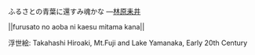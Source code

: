 ふるさとの青葉に還すみ魂かな
—[林原耒井](https://ja.wikipedia.org/wiki/林原耒井)

||furusato no aoba ni kaesu mitama kana||

浮世絵: Takahashi Hiroaki, Mt.Fuji and Lake Yamanaka, Early 20th Century